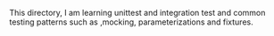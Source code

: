This directory, I am learning unittest and integration test and common testing patterns such as ,mocking, parameterizations and fixtures.